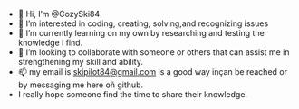 - 👋 Hi, I’m @CozySki84
- 👀 I’m interested in coding, creating, solving,and recognizing issues 
- 🌱 I’m currently learning on my own by researching and testing the knowledge i find. 
- 💞️ I’m looking to collaborate with someone or others that can assist me in strengthening my skíll and ability. 
- 📫 my email is skipilot84@gmail.com is a good way inçan be reached or by messaging me here oñ github.
- I really hope someone find the time to share their knowledge. 

<!---
CozySki84/CozySki84 is a ✨ special ✨ repository because its `README.md` (this file) appears on your GitHub profile.
You can click the Preview link to take a look at your changes.
--->
